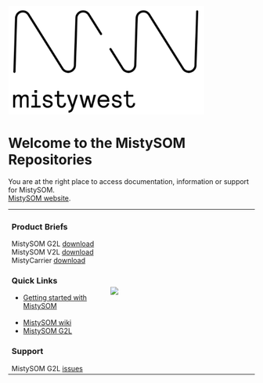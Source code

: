 <img src="https://github.com/MistySOM/wiki/raw/master/files/img/2018_MistyWest_LogoCombo_FINAL_RGB.png" alt="MistyWest" width="400"/>

# Welcome to the MistySOM Repositories

You are at the right place to access documentation, information or support for MistySOM.<br/>
<a href="https://mistywest.com/mistysom">MistySOM website</a>.
<table cellspacing="0" cellpadding="0">
<tr>
<td width="40%">

<h3>Product Briefs</h3>

MistySOM G2L <a href="https://www.mistywest.com/wp-content/uploads/2022/11/MistySOM-MW-G2L-1-Product-Brief.pdf" >download</a><br/>
MistySOM V2L <a href="https://www.mistywest.com/wp-content/uploads/2022/11/MistySOM-MW-V2L-Product-Brief.pdf" >download</a><br/>
MistyCarrier <a href="https://www.mistywest.com/wp-content/uploads/2022/11/MistyCarrier-MW-V2L-G2L-I-WWB-V0-Product-Brief.pdf" >download</a><br/>

<h3>Quick Links</h3>

- <a href="https://github.com/MistySOM/wiki/blob/master/GettingStarted.md">Getting started with MistySOM</a><br/><br/>
- <a href="https://github.com/MistySOM/wiki/">MistySOM wiki</a><br/>
- <a href="https://github.com/MistySOM/rzg2l">MistySOM G2L</a><br/>

<h3>Support</h3>
MistySOM G2L <a href="https://github.com/MistySOM/rzg2l/issues">issues</a><br/>

</td>
<td width="100%">
<img decoding="async" style="width: 100%;" src="https://www.mistywest.com/wp-content/uploads/2022/11/MistySOM-Carrier-board-v1.172.png">
</td>
</tr>
</table>

